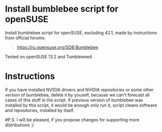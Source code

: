 # Install bumblebee script for openSUSE
Install bumblebee script for openSUSE, excluding 42.1, made by instructions from official forums:
> https://ru.opensuse.org/SDB:Bumblebee.

Tested on openSUSE 13.2 and Tumbleweed

# Instructions
If you have installed NVIDIA drivers and NVIDIA repositories or some other version of bumblebee, delete it by youself, because we can't forecast all cases of this stuff in the script.
If previous version of bumblebee was installed by this script, it would be enough only run it, script cleans software and repositories, installed by itself.

#P.S.
I will be pleased, if you propose changes for supporting more distributions :)
